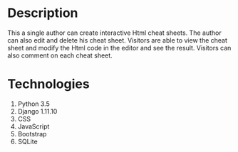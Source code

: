 # Description
This a single author can create interactive Html cheat sheets. The author can also edit and delete his cheat sheet. Visitors are able to view the cheat sheet and modify the Html code in the editor and see the result. Visitors can also comment on each cheat sheet.

# Technologies
1. Python 3.5
2. Django 1.11.10
3. CSS
4. JavaScript
5. Bootstrap
6. SQLite
